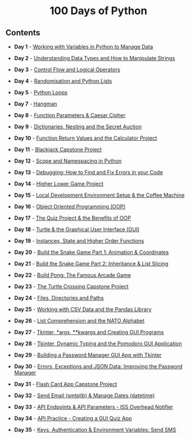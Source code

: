 <h1 align="center"> 
100 Days of Python
</h1>
<h5 align="center">
  
## Contents

- <b>Day 1</b> - [Working with Variables in Python to Manage Data](https://github.com/williamlaster/100_Days_of_code_Python/tree/main/Day%201)

- <b>Day 2</b> - [Understanding Data Types and How to Manipulate Strings](https://github.com/williamlaster/100_Days_of_code_Python/tree/main/Day%202)

- <b>Day 3</b> - [Control Flow and Logical Operators](https://github.com/williamlaster/100_Days_of_code_Python/tree/main/Day%203)

- <b>Day 4</b> - [Randomisation and Python Lists](https://github.com/williamlaster/100_Days_of_code_Python/tree/main/Day%204)

- <b>Day 5</b> - [Python Loops](https://github.com/williamlaster/100_Days_of_code_Python/tree/main/Day%205)

- <b>Day 7</b> - [Hangman](https://github.com/williamlaster/100_Days_of_code_Python/tree/main/Day%207/hangman)

- <b>Day 8</b> - [Function Parameters & Caesar Cipher](https://github.com/williamlaster/100_Days_of_code_Python/tree/main/Day%208)

- <b>Day 9</b> - [Dictionaries, Nesting and the Secret Auction](https://github.com/williamlaster/100_Days_of_code_Python/tree/main/Day%209)
  
- <b>Day 10</b> - [Function Return Values and the Calculator Project](https://github.com/williamlaster/100_Days_of_code_Python/tree/main/Day%2010)

- <b>Day 11</b> - [Blackjack Capstone Project](https://github.com/williamlaster/100_Days_of_code_Python/tree/main/Day%2011)

- <b>Day 12</b> - [Scope and Namespacing in Python](https://github.com/williamlaster/100_Days_of_code_Python/tree/main/Day%2012)

- <b>Day 13</b> - [Debugging: How to Find and Fix Errors in your Code](https://github.com/williamlaster/100_Days_of_code_Python/tree/main/Day%2013)

- <b>Day 14</b> - [Higher Lower Game Project](https://github.com/williamlaster/100_Days_of_code_Python/tree/main/Day%2014)

- <b>Day 15</b> - [Local Development Environment Setup & the Coffee Machine](https://github.com/williamlaster/100_Days_of_code_Python/tree/main/Day%2015)

- <b>Day 16</b> - [Object Oriented Programming (OOP)](https://github.com/williamlaster/100_Days_of_code_Python/tree/main/Day%2016)

- <b>Day 17</b> - [The Quiz Project & the Benefits of OOP](https://github.com/williamlaster/100_Days_of_code_Python/tree/main/Day%2017)
  
- <b>Day 18</b> - [Turtle & the Graphical User Interface (GUI)](https://github.com/williamlaster/100_Days_of_code_Python/tree/main/Day%2018)

- <b>Day 19</b> - [Instances, State and Higher Order Functions](https://github.com/williamlaster/100_Days_of_code_Python/tree/main/Day%2019)

- <b>Day 20</b> - [Build the Snake Game Part 1: Animation & Coordinates](https://github.com/williamlaster/100_Days_of_code_Python/tree/main/Day%2020)

- <b>Day 21</b> - [Build the Snake Game Part 2: Inheritance & List Slicing](https://github.com/williamlaster/100_Days_of_code_Python/tree/main/Day%2021)

- <b>Day 22</b> - [Build Pong: The Famous Arcade Game](https://github.com/williamlaster/100_Days_of_code_Python/tree/main/Day%2022)

- <b>Day 23</b> - [ The Turtle Crossing Capstone Project](https://github.com/williamlaster/100_Days_of_code_Python/tree/main/Day%2023)
  
- <b>Day 24</b> - [Files, Directories and Paths](https://github.com/williamlaster/100_Days_of_code_Python/tree/main/Day%2024)

- <b>Day 25</b> - [Working with CSV Data and the Pandas Library](https://github.com/williamlaster/100_Days_of_code_Python/tree/main/Day%2025)

- <b>Day 26</b> - [List Comprehension and the NATO Alphabet](https://github.com/williamlaster/100_Days_of_code_Python/tree/main/Day%2026)

- <b>Day 27</b> - [Tkinter, \*args, \*\*kwargs and Creating GUI Programs](https://github.com/williamlaster/100_Days_of_code_Python/tree/main/Day%2027)

- <b>Day 28</b> - [Tkinter, Dynamic Typing and the Pomodoro GUI Application](https://github.com/williamlaster/100_Days_of_code_Python/tree/main/Day%2028)

- <b>Day 29</b> - [Building a Password Manager GUI App with Tkinter](https://github.com/williamlaster/100_Days_of_code_Python/tree/main/Day%2029)

- <b>Day 30</b> - [Errors, Exceptions and JSON Data: Improving the Password Manager](https://github.com/williamlaster/100_Days_of_code_Python/tree/main/Day%2030)

- <b>Day 31</b> - [Flash Card App Capstone Project](https://github.com/williamlaster/100_Days_of_code_Python/tree/main/Day%2031)

- <b>Day 32</b> - [Send Email (smtplib) & Manage Dates (datetime)](https://github.com/williamlaster/100_Days_of_code_Python/tree/main/Day%2032)

- <b>Day 33</b> - [API Endpoints & API Parameters - ISS Overhead Notifier](https://github.com/williamlaster/100_Days_of_code_Python/tree/main/Day%2033)

- <b>Day 34</b> - [API Practice - Creating a GUI Quiz App](https://github.com/williamlaster/100_Days_of_code_Python/tree/main/Day%2034)

- <b>Day 35</b> - [Keys, Authentication & Environment Variables: Send SMS](https://github.com/williamlaster/100_Days_of_code_Python/tree/main/Day%2035)
